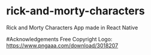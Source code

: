 # rick-and-morty-characters
Rick and Morty Characters App made in React Native


#Acknowledgements
Free Copyright Logo: https://www.pngaaa.com/download/3018207